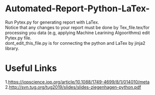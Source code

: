 # Automated-Report-Python-LaTex-
Run Pytex.py for generating report with LaTex.\
Notice that any changes to your report must be done by Tex_file.tex/for processing you data (e.g, applying Machine Learining Algoorithms) edit Pytex.py file.\
dont_edit_this_file.py is for connecting the python and LaTex by jinja2 library.

# Useful Links
1.https://iopscience.iop.org/article/10.1088/1749-4699/8/1/014010/meta 
\
2.http://svn.tug.org/tug2019/slides/slides-ziegenhagen-python.pdf

